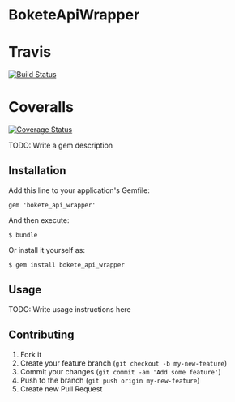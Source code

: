 # BoketeApiWrapper
# Travis
[![Build Status](https://travis-ci.org/masayukioguni/bokete_api_wrapper.png?branch=master)](https://travis-ci.org/masayukioguni/bokete_api_wrapper)
# Coveralls
[![Coverage Status](https://coveralls.io/repos/masayukioguni/bokete_api_wrapper/badge.png?branch=master)](https://coveralls.io/r/masayukioguni/bokete_api_wrapper?branch=master)

TODO: Write a gem description

## Installation

Add this line to your application's Gemfile:

    gem 'bokete_api_wrapper'

And then execute:

    $ bundle

Or install it yourself as:

    $ gem install bokete_api_wrapper

## Usage

TODO: Write usage instructions here

## Contributing

1. Fork it
2. Create your feature branch (`git checkout -b my-new-feature`)
3. Commit your changes (`git commit -am 'Add some feature'`)
4. Push to the branch (`git push origin my-new-feature`)
5. Create new Pull Request
